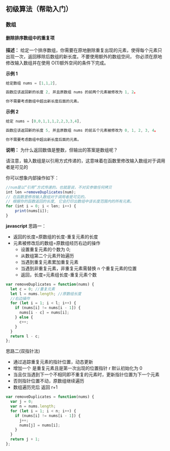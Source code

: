 ## 初级算法（帮助入门）

### 数组

#### 删除排序数组中的重复项

**描述：** 给定一个排序数组，你需要在原地删除重复出现的元素，使得每个元素只出现一次，返回移除后数组的新长度。不要使用额外的数组空间，
你必须在原地修改输入数组并在使用 O(1)额外空间的条件下完成。

**示例 1**

```js
给定数组 nums = [1,1,2],

函数应该返回新的长度 2, 并且原数组 nums 的前两个元素被修改为 1, 2。

你不需要考虑数组中超出新长度后面的元素。
```

**示例 2**

```js
给定 nums = [0,0,1,1,1,2,2,3,3,4],

函数应该返回新的长度 5, 并且原数组 nums 的前五个元素被修改为 0, 1, 2, 3, 4。

你不需要考虑数组中超出新长度后面的元素。
```

**说明：**
为什么返回数值是整数，但输出的答案是数组呢？

请注意，输入数组是以引用方式传递的，这意味着在函数里修改输入数组对于调用者是可见的

你可以想象内部操作如下：

```js
//num是以“引用”方式传递的。也就是说，不对实参做任何拷贝
int len =removeDuplicates(num);
// 在函数里修改输入数组对于调用者是可见的。
// 根据你的函数返回的长度, 它会打印出数组中该长度范围内的所有元素。
for (int i = 0; i < len; i++) {
    print(nums[i]);
}
```

**javascript**
思路一：

- 返回的长度=原数组的长度-重复元素的长度
- 元素被修改后的数组=原数组经历右边的操作
  - 设置重复元素的个数为 0;
  - 从数组第二个元素开始遍历
  - 当遇到重复元素累加重复元素
  - 当遇到非重复元素，非重复元素需替换 n 个重复元素的位置
  - 返回，长度=元素组长度-重复元素个数

```js
var removeDuplicates = function(nums) {
  let c = 0; //重复元素
  let l = nums.length; //原数组长度
  //右边操作
  for (let i = 1; i < l; i++) {
    if (nums[i] != nums[i - 1]) {
      nums[i - c] = nums[i];
    } else {
      c++;
    }
  }
  return l - c;
};
```

思路二(双指针法)

- 通过追踪重复元素的指针位置，动态更新
- 增加一个 是重复元素且是第一次出现的位置指针 r 默认初始化为 0
 - 当且仅当遇到下一个不相同即不重复的元素时，更新指针位置为下一个元素
 - 否则指针位置不动，原数组继续遍历
 - 数组遍历完后 返回 r+1

```js
var removeDuplicates = function(nums) {
  var j = 0;
  var n = nums.length;
  for (let i = 1; i < n; i++) {
    if (nums[i] != nums[i - 1]) {
      j++;
      nums[j] = nums[i];
    }
  }
  return j + 1;
};
```

